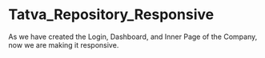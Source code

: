 # Tatva_Repository_Responsive
As we have created the Login, Dashboard, and Inner Page of the Company, now we are making it responsive.
